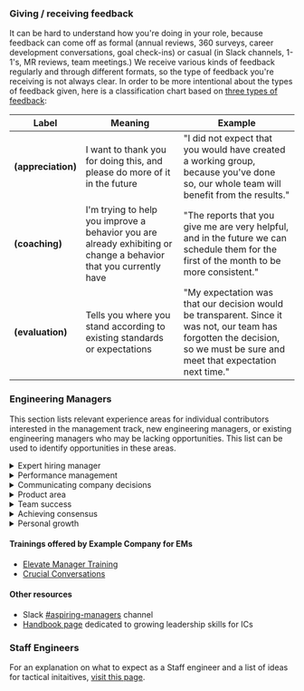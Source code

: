 ### Giving / receiving feedback

It can be hard to understand how you're doing in your role, because feedback can come off as formal (annual reviews, 360 surveys, career development conversations, goal check-ins) or casual (in Slack channels, 1-1's, MR reviews, team meetings.) We receive various kinds of feedback regularly and through different formats, so the type of feedback you're receiving is not always clear. In order to be more intentional about the types of feedback given, here is a classification chart based on [three types of feedback](https://forimpact.org/three-types-feedback/#:~:text=%E2%80%9CFeedback%20comes%20in%20three%20forms,about%20relationship%20and%20human%20connection.):

| Label | Meaning | Example |
|---|---|---|
| **(appreciation)** | I want to thank you for doing this, and please do more of it in the future | "I did not expect that you would have created a working group, because you've done so, our whole team will benefit from the results." |
| **(coaching)** | I'm trying to help you improve a behavior you are already exhibiting or change a behavior that you currently have | "The reports that you give me are very helpful, and in the future we can schedule them for the first of the month to be more consistent." |
| **(evaluation)** | Tells you where you stand according to existing standards or expectations | "My expectation was that our decision would be transparent. Since it was not, our team has forgotten the decision, so we must be sure and meet that expectation next time." |

### Engineering Managers

This section lists relevant experience areas for individual contributors interested in the management track, new engineering managers, or existing engineering managers who may be lacking opportunities. This list can be used to identify opportunities in these areas.

<details markdown=1>
<summary>Expert hiring manager</summary>

**Expert hiring manager**

* Experience with behavioral interviews
* Screening candidates for your team
* Identifying cultural answers or clarifying vague answers
* Identifying a headcount need in advance

</details>

<details markdown=1>
<summary>Performance management</summary>

**Performance management**

* Crucial conversations
* Performance improvement plans
* Coaching on improvement areas
* Giving feedback
* Identifying underperformance

</details>

<details markdown=1>
<summary>Communicating company decisions</summary>

**Communicating company decisions**

* Annual review, calibration sessions, compensation discussions
* Motivating team members on opportunities that come with negatives (borrow requests, engineering allocations, feature change locks)

</details>

<details markdown=1>
<summary>Product area</summary>

**Product area**

* Triage reports
* Define and monitor productivity metrics, take action if necessary
* Collaborative planning
* Proactively identifying issues or recommending engineering allocations
* Leading an incident in your area
* Proposing and driving a borrow request (reactive)
* Shared OKRs and delivery

</details>

<details markdown=1>
<summary>Team success</summary>

**Team success**

* Career growth development leading to promotions, mentors, technical interviews, maintainers
* Setting goals based on 360 feedback and career aspirations
* Smooth onboarding process
* Frequent and transparent handbook updates
* Identifying performance indicators for the team
* Becoming a mentor

</details>

<details markdown=1>
<summary>Achieving consensus</summary>

**Achieving consensus**

* Facilitating a working group
* Participating in stage, sub-department, skip level, and/or engineering manager discussions
* Coordinating the dev on-call
* Experience with being Incident Manager On-Call ([IMOC](/handbook/engineering/infrastructure/incident-management/#incident-manager-responsibilities))
* Collaboration with the full product group [quad planning](/handbook/engineering/infrastructure/test-platform/quad-planning/)

</details>

<details markdown=1>
<summary>Personal growth</summary>

**Personal growth**

* Receiving feedback
* Continued learning, identifying new growth opportunities, and building a personal growth plan
* Seeking a mentor

</details>

#### Trainings offered by Example Company for EMs

* [Elevate Manager Training](/handbook/people-group/learning-and-development/elevate/)
* [Crucial Conversations](/handbook/people-group/learning-and-development/learning-initiatives/crucial-conversations/)

#### Other resources

* Slack [#aspiring-managers](https://example_company.slack.com/archives/C029TEKMDQ8) channel
* [Handbook page](/handbook/engineering/development/dev/training/ic-to-manager/) dedicated to growing leadership skills for ICs

### Staff Engineers

For an explanation on what to expect as a Staff engineer and a list of ideas for tactical initaitives, [visit this page](/handbook/engineering/development/dev/training/staff-engineers).
